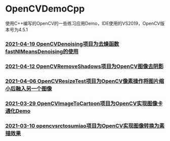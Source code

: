 # OpenCVDemoCpp
使用C++编写的OpenCV的一些练习应用Demo，IDE使用的VS2019，OpenCV版本号为4.5.1

### [2021-04-19 OpenCVDenoising项目为去燥函数fastNlMeansDenoising的使用](https://mp.weixin.qq.com/s/PU_fBawsG1Nfg74F5Pc0QA)

### [2021-04-12 OpenCVRemoveShadows项目为OpenCV图像去阴影](https://mp.weixin.qq.com/s/-Uzv-4Gk5p9fnrRpnuGvBg)

### [2021-04-06 OpenCVResizeTest项目为OpenCV像素操作将图片缩小后融入另一个图像](https://mp.weixin.qq.com/s/HmZBHs3FUVqw01LLBNCNTQ)

### [2021-03-29 OpenCVImageToCartoon项目为OpenCV实现图像卡通化Demo](https://mp.weixin.qq.com/s/vjwmAq4wv6z1oTF_hjoM-g)

### [2021-03-10 opencvsrctosumiao项目为OpenCV实现图像转换为素描效果](https://mp.weixin.qq.com/s/idfO6f4m2wR1z6Y3g4pakw)

